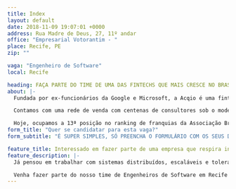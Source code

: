 ```yaml
---
title: Index
layout: default
date: 2018-11-09 19:07:01 +0000
address: Rua Madre de Deus, 27, 11º andar
office: "Empresarial Votorantim - "
place: Recife, PE
zip: ""

vaga: "Engenheiro de Software"
local: Recife

heading: FAÇA PARTE DO TIME DE UMA DAS FINTECHS QUE MAIS CRESCE NO BRASIL
about: |-
  Fundada por ex-funcionários da Google e Microsoft, a Acqio é uma fintech com sede em Recife (Porto Digital) e filiais em João Pessoa e São Paulo. Levamos soluções em meios de pagamentos para dezenas de milhares de clientes em todo o Brasil.

  Contamos com uma rede de venda com centenas de consultores sob o modelo de franquia e a nossa missão é levar os melhores serviços financeiros para as massas.

  Hoje, ocupamos a 13ª posição no ranking de franquias da Associação Brasileira de Franchising e estamos entre as 3 maiores microfranquias do Brasil.
form_title: "Quer se candidatar para esta vaga?"
form_subtitle: "É SUPER SIMPLES, SÓ PREENCHA O FORMULÁRIO COM OS SEUS DADOS LOGO ABAIXO:"

feature_title: Interessado em fazer parte de uma empresa que respira inovação?
feature_description: |-
  Já pensou em trabalhar com sistemas distribuídos, escaláveis e tolerantes à falha, hospedados na nuvem e com orquestração automatizada? Já pensou em trabalhar para modernizar pagamentos através do uso de dispositivos móveis?

  Venha fazer parte do nosso time de Engenheiros de Software em Recife e trabalhe com:
---
```

